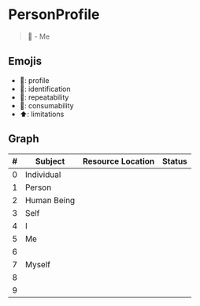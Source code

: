 # PersonProfile
> 🎉 - Me

## Emojis
* 🤠: profile
* 🪪: identification
* 📙: repeatability
* 🎉: consumability
* ⬆️: limitations

## Graph
| # | Subject | Resource Location | Status |
| ------- | ------- | ------- | ------- |
| 0 | Individual |  |  |
| 1 | Person |  |  |
| 2 | Human Being |  | |
| 3 | Self |  |   |
| 4 | I |  | |
| 5 | Me |  | |
| 6 |  |  |  |
| 7 | Myself |  |  |
| 8 |  |  |  |
| 9 |  |  |  |
